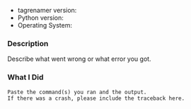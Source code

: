* tagrenamer version:
* Python version:
* Operating System:

### Description

Describe what went wrong or what error you got.

### What I Did

```
Paste the command(s) you ran and the output.
If there was a crash, please include the traceback here.
```
